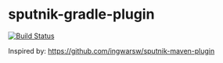 sputnik-gradle-plugin
=====================

[![Build Status](https://travis-ci.org/chandara/sputnik-gradle-plugin.svg?branch=master)](https://travis-ci.org/chandara/sputnik-gradle-plugin)

Inspired by: https://github.com/ingwarsw/sputnik-maven-plugin

